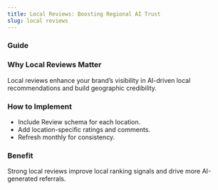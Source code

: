 ```yaml
---
title: Local Reviews: Boosting Regional AI Trust
slug: local reviews
---
```


### Guide
### Why Local Reviews Matter
Local reviews enhance your brand’s visibility in AI-driven local recommendations and build geographic credibility.

### How to Implement
- Include Review schema for each location.
- Add location-specific ratings and comments.
- Refresh monthly for consistency.

### Benefit
Strong local reviews improve local ranking signals and drive more AI-generated referrals.